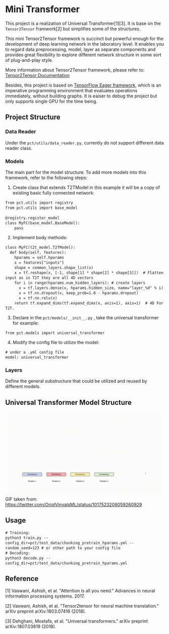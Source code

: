 # Mini Transformer
This project is a realization of Universal Transformer[1][3]. It is base on the `Tensor2Tensor` framwork[2] but simplifies some of the structures.

This mini Tensor2Tensor framework is succinct but powerful enough for the development of deep learning network in the laboratory level. It enables you to regard data preprocessing, model, layer as separate components and provides great flexibility to explore different network structure in some sort of plug-and-play style.

More information about Tensor2Tensor framework, please refer to: [Tensor2Tensor Documentation](https://tensorflow.github.io/tensor2tensor/)

Besides, this project is based on [TensorFlow Eager framework](https://www.tensorflow.org/guide/eager), which is an imperative programming environment that evaluates operations immediately, without building graphs. It is eaiser to debug the project but only supports single GPU for the time being.


## Project Structure
### Data Reader
Under the `pct/utils/data_reader.py`, currently do not support different data reader class.

### Models
The main part for the model structure. To add more models into this framework, refer to the following steps:

1. Create class that extends T2TModel in this example it will be a copy of existing basic fully connected network:
```
from pct.utils import registry
from pct.utils import base_model

@registry.register_model
class MyFC(base_model.BaseModel):
    pass
```

2. Implement body methods:
```
class MyFC(t2t_model.T2TModel):
  def body(self, features):
    hparams = self.hparams
    x = features["inputs"]
    shape = common_layers.shape_list(x)
    x = tf.reshape(x, [-1, shape[1] * shape[2] * shape[3]])  # Flatten input as in T2T they are all 4D vectors
    for i in range(hparams.num_hidden_layers): # create layers
      x = tf.layers.dense(x, hparams.hidden_size, name="layer_%d" % i)
      x = tf.nn.dropout(x, keep_prob=1.0 - hparams.dropout)
      x = tf.nn.relu(x)
    return tf.expand_dims(tf.expand_dims(x, axis=1), axis=1)  # 4D For T2T.
```

3. Declare in the `pct/models/__init__.py` , take the universal transformer for example:
```
from pct.models import universal_transformer
```

4. Modify the config file to utilize the model:
```
# under a .yml config file
model: universal_transformer
```


### Layers
Define the general substructure that could be utilized and reused by different models.

## Universal Transformer Model Structure

![](./fig/universaltransformer.gif)
GIF taken from: https://twitter.com/OriolVinyalsML/status/1017523208059260929


## Usage
```
# Training:
python3 train.py --config_dir=pct/test_data/chunking_pretrain_hparams.yml --random_seed=123 # or other path to your config file
# Decoding:
python3 decode.py --config_dir=pct/test_data/chunking_pretrain_hparams.yml
```


## Reference
[1] Vaswani, Ashish, et al. "Attention is all you need." Advances in neural information processing systems. 2017.

[2] Vaswani, Ashish, et al. "Tensor2tensor for neural machine translation." arXiv preprint arXiv:1803.07416 (2018).

[3] Dehghani, Mostafa, et al. "Universal transformers." arXiv preprint arXiv:1807.03819 (2018).

